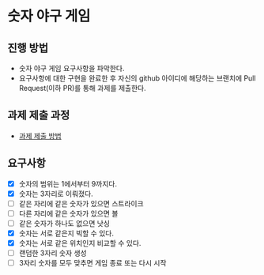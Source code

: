 # 숫자 야구 게임
## 진행 방법
* 숫자 야구 게임 요구사항을 파악한다.
* 요구사항에 대한 구현을 완료한 후 자신의 github 아이디에 해당하는 브랜치에 Pull Request(이하 PR)를 통해 과제를 제출한다.

## 과제 제출 과정
* [과제 제출 방법](https://github.com/next-step/nextstep-docs/tree/master/precourse)

## 요구사항

- [x] 숫자의 범위는 1에서부터 9까지다.
- [x] 숫자는 3자리로 이뤄졌다.
- [ ] 같은 자리에 같은 숫자가 있으면 스트라이크
- [ ] 다른 자리에 같은 숫자가 있으면 볼
- [ ] 같은 숫자가 하나도 없으면 낫싱
- [x] 숫자는 서로 같은지 빅할 수 있다.
- [x] 숫자는 서로 같은 위치인지 비교할 수 있다.
- [ ] 랜덤한 3자리 숫자 생성
- [ ] 3자리 숫자를 모두 맞추면 게임 종료 또는 다시 시작
